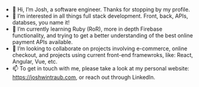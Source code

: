 - 👋  Hi, I’m Josh, a software engineer. Thanks for stopping by my profile.
- 👀  I’m interested in all things full stack development. Front, back, APIs, databses, you name it!
- 🌱  I’m currently learning Ruby (RoR), more in depth Firebase functionality, and trying to get a better understanding of the best online payment APIs available.
- 💞️  I’m looking to collaborate on projects involving e-commerce, online checkout, and projects using current front-end framewroks, like: React, Angular, Vue, etc.
- 📫  To get in touch with me, please take a look at my personal website: https://joshwintraub.com, or reach out through LinkedIn.

<!---
jbwgithub/jbwgithub is a ✨ special ✨ repository because its `README.md` (this file) appears on your GitHub profile.
You can click the Preview link to take a look at your changes.
--->
